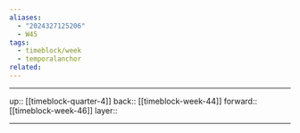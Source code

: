 ```yaml
---
aliases:
  - "2024327125206"
  - W45
tags:
  - timeblock/week
  - temporalanchor
related:
---
```




***

up:: [[timeblock-quarter-4]]
back:: [[timeblock-week-44]]
forward:: [[timeblock-week-46]]
layer:: 

***
